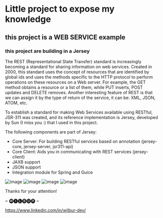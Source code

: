 # Little project to expose my knowledge
## this project is a WEB SERVICE example
### this project are building in a Jersey

The REST (Representational State Transfer) standard is increasingly becoming a standard for sharing information on web services. Created in 2000, this standard uses the concept of resources that are identified by global ids and uses the methods specific to the HTTP protocol to perform operations on these resources on a Web server. For example, the GET method obtains a resource or a list of them, while PUT inserts, POST updates and DELETE removes. Another interesting feature of REST is that we can assign it by the type of return of the service, it can be: XML, JSON, ATOM, etc.

To establish a standard for making Web Services available using RESTful, JSR-311 was created, and its reference implementation is Jersey, developed by Sun (I miss you :) that I used in this project.

The following components are part of Jersey:

- Core Server: For building RESTful services based on annotation (jersey-core, jersey-server, jsr311-api)
- Core Client: Aids you in communicating with REST services (jersey-client)
- JAXB support
- JSON support
- Integration module for Spring and Guice

![image](https://user-images.githubusercontent.com/59379254/110229647-d1f66e00-7ee9-11eb-8583-c9bf96c2baad.png)
![image](https://user-images.githubusercontent.com/59379254/110229616-98bdfe00-7ee9-11eb-9a10-2d854feca0df.png)
![image](https://user-images.githubusercontent.com/59379254/110229642-c6a34280-7ee9-11eb-9776-2f71ea15bea0.png)
![image](https://user-images.githubusercontent.com/59379254/110229629-a7a4b080-7ee9-11eb-82d5-0368f9fa20ea.png)

Thanks for your attention!

~ 🅦🅘🅛🅑🅤🅡 ~

https://www.linkedin.com/in/wilbur-dev/